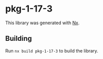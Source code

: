 # pkg-1-17-3

This library was generated with [Nx](https://nx.dev).

## Building

Run `nx build pkg-1-17-3` to build the library.
